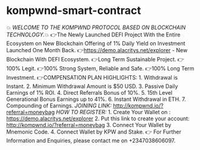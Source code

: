 # kompwnd-smart-contract
💥 *WELCOME TO THE KOMPWND PROTOCOL BASED ON BLOCKCHAIN TECHNOLOGY.*💥  👉The Newly Launched DEFI Project With the Entire Ecosystem on New Blockchain Offering of 1% Daily Yield on Investment Launched One Month Back.  👉https://demo.alacritys.net/explorer - New Blockchain With DEFI Ecosystem. 👉Long Term Sustainable Project. 👉100% Legit. 👉100% Strong System, Reliable and Safe. 👉100% Long Term Investment.  👉COMPENSATION PLAN HIGHLIGHTS: 1. Withdrawal is Instant. 2. Minimum Withdrawal Amount is $50 USD. 3. Passive Daily Earnings of 1% ROI. 4. Direct Referrals Bonus of 10%. 5. 15th Level Generational Bonus Earnings up to 41%. 6. Instant Withdrawal in ETH. 7. Compounding of Earnings.   *JOINING LINK:* http://kompwnd.io/?referral=moneybag  *HOW TO REGISTER:* 1. Create Your Wallet on : https://demo.alacritys.net/explorer 2. Put this link to create your account: http://kompwnd.io/?referral=moneybag 3. Connect Your Wallet by Mnemonic Code. 4. Connect Wallet by KPW and Stake.  👉 For Further Information and Enquiries, please contact me on +2347038606097.

